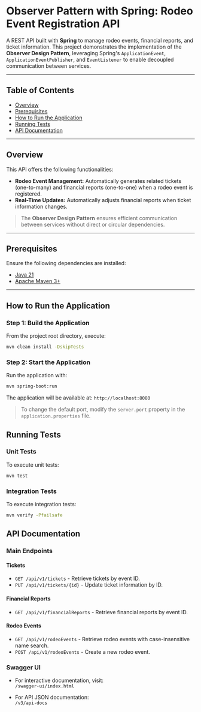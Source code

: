# Observer Pattern with Spring: Rodeo Event Registration API

A REST API built with **Spring** to manage rodeo events, financial reports, and ticket information. This project demonstrates the implementation of the **Observer Design Pattern**, leveraging Spring's `ApplicationEvent`, `ApplicationEventPublisher`, and `EventListener` to enable decoupled communication between services.

---

## Table of Contents
- [Overview](#overview)
- [Prerequisites](#prerequisites)
- [How to Run the Application](#how-to-run-the-application)
- [Running Tests](#running-tests)
- [API Documentation](#api-documentation)

---

## Overview

This API offers the following functionalities:

- **Rodeo Event Management:** Automatically generates related tickets (one-to-many) and financial reports (one-to-one) when a rodeo event is registered.
- **Real-Time Updates:** Automatically adjusts financial reports when ticket information changes.

> The **Observer Design Pattern** ensures efficient communication between services without direct or circular dependencies.

---

## Prerequisites

Ensure the following dependencies are installed:

- [Java 21](https://www.oracle.com/java/technologies/downloads/#java21)
- [Apache Maven 3+](https://maven.apache.org/install.html)

---

## How to Run the Application

### Step 1: Build the Application
From the project root directory, execute:
```bash
mvn clean install -DskipTests
```
### Step 2: Start the Application
Run the application with:

```bash
mvn spring-boot:run
```
The application will be available at:
`http://localhost:8080`

> To change the default port, modify the `server.port` property in the `application.properties` file.

## Running Tests
### Unit Tests
To execute unit tests:
```bash
mvn test
```
### Integration Tests
To execute integration tests:
```bash
mvn verify -Pfailsafe
```

## API Documentation

### Main Endpoints

#### **Tickets**
- `GET /api/v1/tickets` - Retrieve tickets by event ID.
- `PUT /api/v1/tickets/{id}` - Update ticket information by ID.

#### **Financial Reports**
- `GET /api/v1/financialReports` - Retrieve financial reports by event ID.

#### **Rodeo Events**
- `GET /api/v1/rodeoEvents` - Retrieve rodeo events with case-insensitive name search.
- `POST /api/v1/rodeoEvents` - Create a new rodeo event.

### Swagger UI
- For interactive documentation, visit:  
  `/swagger-ui/index.html`

- For API JSON documentation:  
  `/v3/api-docs`

